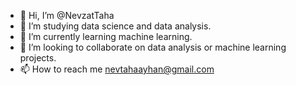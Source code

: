- 👋 Hi, I’m @NevzatTaha
- 👀 I’m studying data science and data analysis.
- 🌱 I’m currently learning machine learning.
- 💞️ I’m looking to collaborate on data analysis or machine learning projects.
- 📫 How to reach me nevtahaayhan@gmail.com 

<!---
NevzatTaha/NevzatTaha is a ✨ special ✨ repository because its `README.md` (this file) appears on your GitHub profile.
You can click the Preview link to take a look at your changes.
--->
